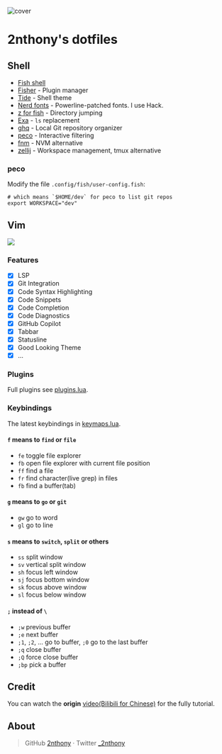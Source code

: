 ![cover](https://cdn.jsdelivr.net/gh/2nthony/statics@main/uPic/SGZo9qiZPAEV.png)

# 2nthony's dotfiles

## Shell

- [Fish shell](https://fishshell.com/)
- [Fisher](https://github.com/jorgebucaran/fisher) - Plugin manager
- [Tide](https://github.com/IlanCosman/tide) - Shell theme
- [Nerd fonts](https://github.com/ryanoasis/nerd-fonts) - Powerline-patched fonts. I use Hack.
- [z for fish](https://github.com/jethrokuan/z) - Directory jumping
- [Exa](https://the.exa.website/) - `ls` replacement
- [ghq](https://github.com/x-motemen/ghq) - Local Git repository organizer
- [peco](https://github.com/peco/peco) - Interactive filtering
- [fnm](https://github.com/Schniz/fnm) - NVM alternative
- [zellij](https://github.com/zellij-org/zellij) - Workspace management, tmux alternative

### peco

Modify the file `.config/fish/user-config.fish`:

```fish
# which means `$HOME/dev` for peco to list git repos
export WORKSPACE="dev"
```

## Vim

![](https://badgen.net/badge/NeoVIM/0.7.0/cyan)

### Features

- [x] LSP
- [x] Git Integration
- [x] Code Syntax Highlighting
- [x] Code Snippets
- [x] Code Completion
- [x] Code Diagnostics
- [x] GitHub Copilot
- [x] Tabbar
- [x] Statusline
- [x] Good Looking Theme
- [x] ...

### Plugins

Full plugins see [plugins.lua](.config/nvim/lua/plugins.lua).

### Keybindings

The latest keybindings in [keymaps.lua](.config/nvim/after/plugin/user/keymaps.lua).

#### `f` means to `find` or `file`

- `fe` toggle file explorer
- `fb` open file explorer with current file position
- `ff` find a file
- `fr` find character(live grep) in files
- `fb` find a buffer(tab)

#### `g` means to `go` or `git`

- `gw` go to word
- `gl` go to line

#### `s` means to `switch`, `split` or others

- `ss` split window
- `sv` vertical split window
- `sh` focus left window
- `sj` focus bottom window
- `sk` focus above window
- `sl` focus below window

#### `;` instead of `\`

- `;w` previous buffer
- `;e` next buffer
- `;1`, `;2`, ... go to buffer, `;0` go to the last buffer
- `;q` close buffer
- `;Q` force close buffer
- `;bp` pick a buffer

## Credit

You can watch the **origin** [video(Bilibili for Chinese)](https://www.bilibili.com/video/BV1WY411P736/?spm_id_from=333.788) for the fully tutorial.

## About

> GitHub [2nthony](https://github.com/2nthony) · Twitter [\_2nthony](https://twitter.com/_2nthony)
